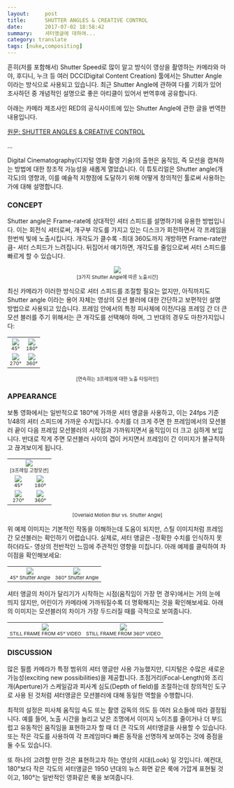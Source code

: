 ```yaml
---
layout:     post
title:      SHUTTER ANGLES & CREATIVE CONTROL
date:       2017-07-02 18:58:42
summary:    셔터앵글에 대하여...
category: translate
tags: [nuke,compositing]
---
```


흔히(저를 포함해서) Shutter Speed로 많이 알고 방식이 영상을 촬영하는 카메라와 마야, 후디니, 누크 등 여러 DCC(Digital Content Creation) 툴에서는  Shutter Angle이라는 방식으로 사용되고 있습니다. 최근 Shutter Angle에 관하여 다룰 기회가 있어 조사하던 중 개념적인 설명으로 좋은 아티클이 있어서 번역후에 공유합니다.

아래는 카메라 제조사인 RED의 공식사이트에 있는 Shutter Angle에 관한 글을 번역한 내용입니다.

[원문: SHUTTER ANGLES & CREATIVE CONTROL](http://www.red.com/learn/red-101/shutter-angle-tutorial)

...


Digital Cinematography(디지털 영화 촬영 기술)의 출현은 움직임, 즉 모션을 캡쳐하는 방법에 대한 창조적 가능성을 새롭게 열었습니다. 이 튜토리얼은 Shutter angle(개각도)의 영향과, 이를 예술적 지향점에 도달하기 위해 어떻게 창의적인 툴로써 사용하는 가에 대해 설명합니다.

### CONCEPT
Shutter angle은 Frame-rate에 상대적인 셔터 스피드를 설명하기에 유용한 방법입니다. 이는 회전식 셔터로써, 개구부 각도를 가지고 있는 디스크가 회전하면서 각 프레임을 한번씩 빛에 노출시킵니다. 개각도가 클수록 -최대 360도까지 개방하면 Frame-rate만큼- 셔터 스피드가 느려집니다. 뒤집어서 얘기하면, 개각도를 줄임으로써 셔터 스피드를 빠르게 할 수 있습니다.

<center><img src='https://user-images.githubusercontent.com/25483610/27769016-ca3464b2-5f5b-11e7-9920-209b57af9b4b.png'></center>

<center><span style='font-size:11px'>[3가지 Shutter Angle에 따른 노출시간]</span></center>


최신 카메라가 이러한 방식으로 셔터 스피드를 조절할 필요는 없지만, 아직까지도 Shutter angle 이라는 용어 자체는 영상의 모션 블러에 대한 간단하고 보편적인 설명 방법으로 사용되고 있습니다. 프레임 안에서의 특정 피사체에 이전/다음 프레임 간 더 큰 모션 블러를 주기 위해서는 큰 개각도를 선택해야 하며, 그 반대의 경우도 마찬가지입니다:

<table border='0' width='100%'>
<tr>
<td style='border:0;font-size:11px;' align='center'><img src="https://user-images.githubusercontent.com/25483610/27769013-c2a5478e-5f5b-11e7-9c92-d9be3bea59a3.png"><br />45°</td>
<td style='border:0;font-size:11px;' align='center'><img src="https://user-images.githubusercontent.com/25483610/27769006-c25e2c8c-5f5b-11e7-8d07-eecc42592d09.png"><br />180°</td>
</tr>
<tr>
<td style='border:0;font-size:11px;' align='center'><img src="https://user-images.githubusercontent.com/25483610/27769005-c25e28f4-5f5b-11e7-85bd-f63874724598.png"><br />270°</td>
<td style='border:0;font-size:11px;' align='center'><img src="https://user-images.githubusercontent.com/25483610/27769007-c26126c6-5f5b-11e7-883c-cf925a9d5934.png"><br />360°</td>
</tr>
</table>

<center><span style='font-size:11px'>[연속하는 3프레임에 대한 노출 타임라인]</span></center>

### APPEARANCE
보통 영화에서는 일반적으로 180°에 가까운 셔터 앵글을 사용하고, 이는 24fps 기준 1/48의 셔터 스피드에 가까운 수치입니다. 수치를 더 크게 주면 한 프레임에서의 모션블러 끝이 다음 프레임 모션블러의 시작점과 가까워지면서 움직임이 더 크고 심하게 보입니다. 반대로 작게 주면 모션블러 사이의 갭이 커지면서 프레임이 간 이미지가 불규칙하고 끊겨보이게 됩니다.

<table border='0' width='100%'>
<tr><td style='border:0;font-size:11px;' colspan='2' align='center'><img src='https://user-images.githubusercontent.com/25483610/27769008-c2648dca-5f5b-11e7-86ce-25ac31ef9076.png'><br />[3프레임 고정모션]</td></tr>
<tr>
<td style='border:0;font-size:11px;' align='center'><img src="https://user-images.githubusercontent.com/25483610/27769009-c274726c-5f5b-11e7-8d67-71d5dc96fb5f.png"><br />45°</td>
<td style='border:0;font-size:11px;' align='center'><img src="https://user-images.githubusercontent.com/25483610/27769011-c28a45e2-5f5b-11e7-9f7c-ba7076ad0bd7.png"><br />180°</td>
</tr>
<tr>
<td style='border:0;font-size:11px;' align='center'><img src="https://user-images.githubusercontent.com/25483610/27769012-c28bd380-5f5b-11e7-86d1-7cc679b96d0e.png"><br />270°</td>
<td style='border:0;font-size:11px;' align='center'><img src="https://user-images.githubusercontent.com/25483610/27769010-c28a5ab4-5f5b-11e7-982a-0164d486e20c.png"><br />360°</td>
</tr>
</table>

<center><span style='font-size:11px'>[Overlaid Motion Blur vs. Shutter Angle]</span></center>


위 예제 이미지는 기본적인 작동을 이해하는데 도움이 되지만, 스틸 이미지처럼 프레임 간 모션블러는 확인하기 어렵습니다.
실제로, 셔터 앵글은 -정확한 수치를 인식하지 못하더라도- 영상의 전반적인 느낌에 주관적인 영향을 미칩니다. 아래 예제를 클릭하여 차이점을 확인해보세요:

<table border='0' width='100%'>
<tr>
<td style='border:0;font-size:11px;' align='center'><a href='http://vimeo.com/44694757' target='_blank'><img src="https://user-images.githubusercontent.com/25483610/27769018-d573e172-5f5b-11e7-913b-ae042c529f5c.png"></a><br />45° Shutter Angle</td>
<td style='border:0;font-size:11px;' align='center'><a href='http://vimeo.com/44694756' target='_blank'><img src="https://user-images.githubusercontent.com/25483610/27769017-d5715718-5f5b-11e7-8377-f0075d2147ff.png"></a><br />360° Shutter Angle</td>
</tr>
</table>


셔터 앵글의 차이가 달리기가 시작하는 시점(움직임이 가장 먼 경우)에서는 거의 눈에 띄지 않지만, 어린이가 카메라에 가까워질수록 더 명확해지는 것을 확인해보세요. 아래의 이미지는 모션블러의 차이가 가장 두드러질 때를 극적으로 보여줍니다.

<table border='0' width='100%'>
<tr>
<td style='border:0;font-size:11px;' align='center'><a href='http://vimeo.com/44694757' target='_blank'><img src="https://user-images.githubusercontent.com/25483610/27769019-d587622e-5f5b-11e7-85dc-fe87110d2a58.jpg"></a><br />STILL FRAME FROM 45° VIDEO</td>
<td style='border:0;font-size:11px;' align='center'><a href='http://vimeo.com/44694756' target='_blank'><img src="https://user-images.githubusercontent.com/25483610/27769020-d58b1298-5f5b-11e7-8045-914bb425a35a.jpg"></a><br />STILL FRAME FROM 360° VIDEO</td>
</tr>
</table>

### DISCUSSION

많은 필름 카메라가 특정 범위의 셔터 앵글만 사용 가능했지만, 디지털은 수많은 새로운 가능성(exciting new possibilities)을 제공합니다. 초점거리(Focal-Length)와 조리개(Aperture)가 스케일감과 피사계 심도(Depth of field)를 조절하는데 창의적인 도구로 사용 된 것처럼 셔터앵글은 모션블러에 대해 동일한 역할을 수행합니다.

최적의 설정은 피사체 움직임 속도 또는 촬영 감독의 의도 등 여러 요소들에 따라 결정됩니다. 예를 들어, 노출 시간을 늘리고 낮은 조명에서 이미지 노이즈를 줄이거나 더 부드럽고 유동적인 움직임을 표현하고자 할 때 더 큰 각도의 셔터앵글을 사용할 수 있습니다. 또는 작은 각도를 사용하여 각 프레임마다 빠른 동작을 선명하게 보여주는 것에 중점을 둘 수도 있습니다.

또 하나의 고려할 만한 것은 표현하고자 하는 영상의 시대(Look) 일 것입니다. 예컨대, 180°보다 작은 각도의 셔터앵글은 1950 년대의 뉴스 화면 같은 룩에 가깝게 표현될 것이고, 180°는 일반적인 영화같은 룩을 보여줍니다.

